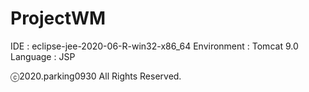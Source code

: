 # ProjectWM
IDE : eclipse-jee-2020-06-R-win32-x86_64
Environment : Tomcat 9.0
Language : JSP

ⓒ2020.parking0930 All Rights Reserved.